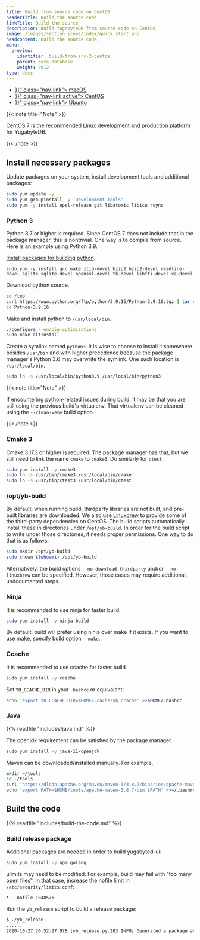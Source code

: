 ```yaml
---
title: Build from source code on CentOS
headerTitle: Build the source code
linkTitle: Build the source
description: Build YugabyteDB from source code on CentOS.
image: /images/section_icons/index/quick_start.png
headcontent: Build the source code.
menu:
  preview:
    identifier: build-from-src-2-centos
    parent: core-database
    weight: 2912
type: docs
---
```


<ul class="nav nav-tabs-alt nav-tabs-yb">

  <li >
    <a href="{{< relref "./build-from-src-macos.md" >}}" class="nav-link">
      <i class="fa-brands fa-apple" aria-hidden="true"></i>
      macOS
    </a>
  </li>

  <li >
    <a href="{{< relref "./build-from-src-centos.md" >}}" class="nav-link active">
      <i class="fa-brands fa-linux" aria-hidden="true"></i>
      CentOS
    </a>
  </li>

  <li >
    <a href="{{< relref "./build-from-src-ubuntu.md" >}}" class="nav-link">
      <i class="fa-brands fa-linux" aria-hidden="true"></i>
      Ubuntu
    </a>
  </li>

</ul>

{{< note title="Note" >}}

CentOS 7 is the recommended Linux development and production platform for YugabyteDB.

{{< /note >}}

## Install necessary packages

Update packages on your system, install development tools and additional packages:

```sh
sudo yum update -y
sudo yum groupinstall -y 'Development Tools'
sudo yum -y install epel-release git libatomic libicu rsync
```

### Python 3

Python 3.7 or higher is required.
Since CentOS 7 does not include that in the package manager, this is nontrivial.
One way is to compile from source.
Here is an example using Python 3.9.

[Install packages for building python][python-packages].

```
sudo yum -y install gcc make zlib-devel bzip2 bzip2-devel readline-devel sqlite sqlite-devel openssl-devel tk-devel libffi-devel xz-devel
```

[python-packages]: https://github.com/pyenv/pyenv/wiki#suggested-build-environment

Download python source.

```sh
cd /tmp
curl https://www.python.org/ftp/python/3.9.16/Python-3.9.16.tgz | tar xz
cd Python-3.9.16
```

Make and install python to `/usr/local/bin`.

```sh
./configure --enable-optimizations
sudo make altinstall
```

Create a symlink named `python3`.
It is wise to choose to install it somewhere besides `/usr/bin` and with higher precedence because the package manager's Python 3.6 may overwrite the symlink.
One such location is `/usr/local/bin`.

```sh
sudo ln -s /usr/local/bin/python3.9 /usr/local/bin/python3
```

{{< note title="Note" >}}

If encountering python-related issues during build, it may be that you are still using the previous build's virtualenv.
That virtualenv can be cleaned using the `--clean-venv` build option.

{{< /note >}}

### Cmake 3

Cmake 3.17.3 or higher is required.
The package manager has that, but we still need to link the name `cmake` to `cmake3`.
Do similarly for `ctest`.

```sh
sudo yum install -y cmake3
sudo ln -s /usr/bin/cmake3 /usr/local/bin/cmake
sudo ln -s /usr/bin/ctest3 /usr/local/bin/ctest
```

### /opt/yb-build

By default, when running build, thirdparty libraries are not built, and pre-built libraries are downloaded.
We also use [Linuxbrew](https://github.com/linuxbrew/brew) to provide some of the third-party dependencies on CentOS.
The build scripts automatically install these in directories under `/opt/yb-build`.
In order for the build script to write under those directories, it needs proper permissions.
One way to do that is as follows:

```sh
sudo mkdir /opt/yb-build
sudo chown $(whoami) /opt/yb-build
```

Alternatively, the build options `--no-download-thirdparty` and/or `--no-linuxbrew` can be specified.
However, those cases may require additional, undocumented steps.

### Ninja

It is recommended to use ninja for faster build.

```sh
sudo yum install -y ninja-build
```

By default, build will prefer using ninja over make if it exists.
If you want to use make, specify build option `--make`.

### Ccache

It is recommended to use ccache for faster build.

```sh
sudo yum install -y ccache
```

Set `YB_CCACHE_DIR` in your `.bashrc` or equivalent:

```sh
echo 'export YB_CCACHE_DIR=$HOME/.cache/yb_ccache' >>$HOME/.bashrc
```

### Java

{{% readfile "includes/java.md" %}}

The openjdk requirement can be satisfied by the package manager.

```sh
sudo yum install -y java-11-openjdk
```

Maven can be downloaded/installed manually.
For example,

```sh
mkdir ~/tools
cd ~/tools
curl 'https://dlcdn.apache.org/maven/maven-3/3.8.7/binaries/apache-maven-3.8.7-bin.tar.gz' | tar xz
echo 'export PATH=$HOME/tools/apache-maven-3.8.7/bin:$PATH' >>~/.bashrc
```

## Build the code

{{% readfile "includes/build-the-code.md" %}}

### Build release package

Additional packages are needed in order to build yugabyted-ui:

```sh
sudo yum install -y npm golang
```

ulimits may need to be modified.
For example, build may fail with "too many open files".
In that case, increase the nofile limit in `/etc/security/limits.conf`:

```
* - nofile 1048576
```

Run the `yb_release` script to build a release package:

```output.sh
$ ./yb_release
......
2020-10-27 20:52:27,978 [yb_release.py:283 INFO] Generated a package at '/home/user/code/yugabyte-db/build/yugabyte-2.5.1.0-8696bc05a97c4907b53d6446b5bfa7acb28ceef5-release-centos-x86_64.tar.gz'
```
